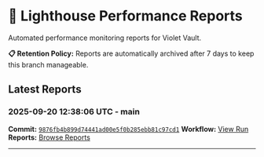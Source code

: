 # 🔦 Lighthouse Performance Reports

Automated performance monitoring reports for Violet Vault.

**📋 Retention Policy:** Reports are automatically archived after 7 days to keep this branch manageable.

## Latest Reports

### 2025-09-20 12:38:06 UTC - main

**Commit:** [`9876fb4b899d74441ad00e5f0b285ebb81c97cd1`](https://github.com/thef4tdaddy/violet-vault/commit/9876fb4b899d74441ad00e5f0b285ebb81c97cd1)
**Workflow:** [View Run](https://github.com/thef4tdaddy/violet-vault/actions/runs/17879906559)
**Reports:** [Browse Reports](https://github.com/thef4tdaddy/violet-vault/tree/lighthouse-reports/reports/main/2025-09-20_12-38-04)


---

